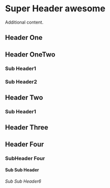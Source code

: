 # Super Header awesome
Additional content.
## Header One
## Header OneTwo
### Sub Header1
### Sub Header2
## Header Two
### Sub Header1
## Header Three
## Header Four
### SubHeader Four
#### Sub Sub Header
###### Sub Sub Header6
